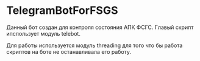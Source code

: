 # TelegramBotForFSGS

 Данный бот создан для контроля состояния АПК ФСГС. Главый скрипт ипспользует модуль telebot.
 
 Для работы используется модуль threading для того что бы работа скриптов на боте не останавливала его работу.
 
 
